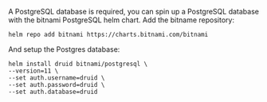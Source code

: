 A PostgreSQL database is required, you can spin up a PostgreSQL database with the bitnami PostgreSQL helm chart.
Add the bitname repository:

    helm repo add bitnami https://charts.bitnami.com/bitnami

And setup the Postgres database:

    helm install druid bitnami/postgresql \
    --version=11 \
    --set auth.username=druid \
    --set auth.password=druid \
    --set auth.database=druid